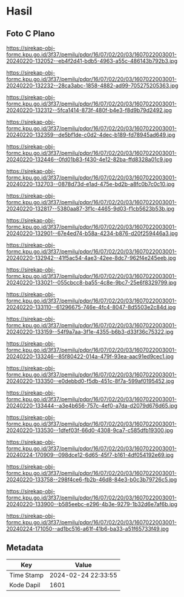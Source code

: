 # Hasil

## Foto C Plano

https://sirekap-obj-formc.kpu.go.id/3f37/pemilu/pdpr/16/07/02/20/03/1607022003001-20240220-132052--eb4f2d41-bdb5-4963-a55c-486143b792b3.jpg

https://sirekap-obj-formc.kpu.go.id/3f37/pemilu/pdpr/16/07/02/20/03/1607022003001-20240220-132232--28ca3abc-1858-4882-ad99-705275205363.jpg

https://sirekap-obj-formc.kpu.go.id/3f37/pemilu/pdpr/16/07/02/20/03/1607022003001-20240220-132312--5fca1414-873f-480f-b4e3-f8d9b79d2492.jpg

https://sirekap-obj-formc.kpu.go.id/3f37/pemilu/pdpr/16/07/02/20/03/1607022003001-20240220-132359--de5bf1de-c0d2-4dec-b189-fd78945ad649.jpg

https://sirekap-obj-formc.kpu.go.id/3f37/pemilu/pdpr/16/07/02/20/03/1607022003001-20240220-132446--0fd01b83-f430-4e12-82ba-ffd8328a01c9.jpg

https://sirekap-obj-formc.kpu.go.id/3f37/pemilu/pdpr/16/07/02/20/03/1607022003001-20240220-132703--0878d73d-e1ad-475e-bd2b-a8fc0b7c0c10.jpg

https://sirekap-obj-formc.kpu.go.id/3f37/pemilu/pdpr/16/07/02/20/03/1607022003001-20240220-132817--5380aa87-3f1c-4465-9d03-f1cb5623b53b.jpg

https://sirekap-obj-formc.kpu.go.id/3f37/pemilu/pdpr/16/07/02/20/03/1607022003001-20240220-132901--67e4ed74-b58a-4234-b876-d20f259446a3.jpg

https://sirekap-obj-formc.kpu.go.id/3f37/pemilu/pdpr/16/07/02/20/03/1607022003001-20240220-132942--41f5ac54-4ae3-42ee-8dc7-962f4e245eeb.jpg

https://sirekap-obj-formc.kpu.go.id/3f37/pemilu/pdpr/16/07/02/20/03/1607022003001-20240220-133021--055cbcc8-ba55-4c8e-9bc7-25e6f8329799.jpg

https://sirekap-obj-formc.kpu.go.id/3f37/pemilu/pdpr/16/07/02/20/03/1607022003001-20240220-133110--61296675-746e-4fc4-8047-8d5503e2c84d.jpg

https://sirekap-obj-formc.kpu.go.id/3f37/pemilu/pdpr/16/07/02/20/03/1607022003001-20240220-133159--54f9a7aa-3f1e-4355-b6b3-d33f36c75322.jpg

https://sirekap-obj-formc.kpu.go.id/3f37/pemilu/pdpr/16/07/02/20/03/1607022003001-20240220-133246--85f80422-014a-479f-93ea-aac91ed9cec1.jpg

https://sirekap-obj-formc.kpu.go.id/3f37/pemilu/pdpr/16/07/02/20/03/1607022003001-20240220-133350--e0debbd0-f5db-451c-8f7a-599af0195452.jpg

https://sirekap-obj-formc.kpu.go.id/3f37/pemilu/pdpr/16/07/02/20/03/1607022003001-20240220-133444--a3e4b656-757c-4ef0-a7da-d2079d676d65.jpg

https://sirekap-obj-formc.kpu.go.id/3f37/pemilu/pdpr/16/07/02/20/03/1607022003001-20240220-133530--1dfef03f-66d0-4308-9ca7-c585dfb19300.jpg

https://sirekap-obj-formc.kpu.go.id/3f37/pemilu/pdpr/16/07/02/20/03/1607022003001-20240224-170909--098dce12-6d65-45f7-b161-4df054192e69.jpg

https://sirekap-obj-formc.kpu.go.id/3f37/pemilu/pdpr/16/07/02/20/03/1607022003001-20240220-133758--298f4ce6-fb2b-46d8-84e3-b0c3b79726c5.jpg

https://sirekap-obj-formc.kpu.go.id/3f37/pemilu/pdpr/16/07/02/20/03/1607022003001-20240220-133900--b585eebc-e296-4b3e-9279-1b32d6e7af6b.jpg

https://sirekap-obj-formc.kpu.go.id/3f37/pemilu/pdpr/16/07/02/20/03/1607022003001-20240224-171050--ad1bc516-a61f-41b6-ba33-a51f65733f49.jpg


## Metadata

| Key        | Value               |
| ---------- | ------------------- |
| Time Stamp | 2024-02-24 22:33:55 |
| Kode Dapil | 1601                |



